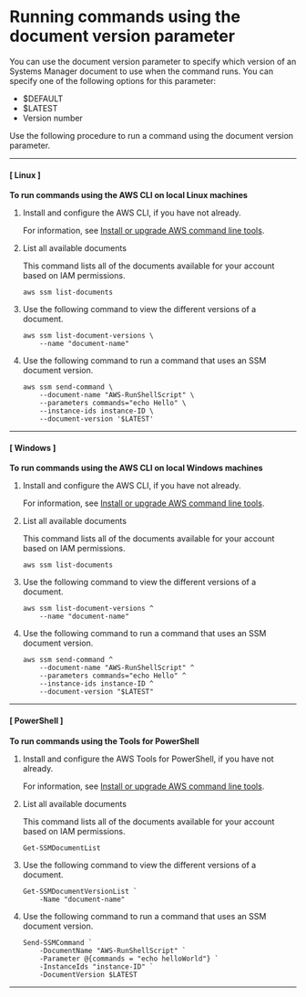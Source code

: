 # Running commands using the document version parameter<a name="run-command-version"></a>

You can use the document version parameter to specify which version of an Systems Manager document to use when the command runs\. You can specify one of the following options for this parameter:
+ $DEFAULT
+ $LATEST
+ Version number

Use the following procedure to run a command using the document version parameter\. 

------
#### [ Linux ]

**To run commands using the AWS CLI on local Linux machines**

1. Install and configure the AWS CLI, if you have not already\.

   For information, see [Install or upgrade AWS command line tools](getting-started-cli.md)\.

1. List all available documents

   This command lists all of the documents available for your account based on IAM permissions\.

   ```
   aws ssm list-documents
   ```

1. Use the following command to view the different versions of a document\.

   ```
   aws ssm list-document-versions \
       --name "document-name"
   ```

1. Use the following command to run a command that uses an SSM document version\.

   ```
   aws ssm send-command \
       --document-name "AWS-RunShellScript" \
       --parameters commands="echo Hello" \
       --instance-ids instance-ID \
       --document-version '$LATEST'
   ```

------
#### [ Windows ]

**To run commands using the AWS CLI on local Windows machines**

1. Install and configure the AWS CLI, if you have not already\.

   For information, see [Install or upgrade AWS command line tools](getting-started-cli.md)\.

1. List all available documents

   This command lists all of the documents available for your account based on IAM permissions\.

   ```
   aws ssm list-documents
   ```

1. Use the following command to view the different versions of a document\.

   ```
   aws ssm list-document-versions ^
       --name "document-name"
   ```

1. Use the following command to run a command that uses an SSM document version\.

   ```
   aws ssm send-command ^
       --document-name "AWS-RunShellScript" ^
       --parameters commands="echo Hello" ^
       --instance-ids instance-ID ^
       --document-version "$LATEST"
   ```

------
#### [ PowerShell ]

**To run commands using the Tools for PowerShell**

1. Install and configure the AWS Tools for PowerShell, if you have not already\.

   For information, see [Install or upgrade AWS command line tools](getting-started-cli.md)\.

1. List all available documents

   This command lists all of the documents available for your account based on IAM permissions\.

   ```
   Get-SSMDocumentList
   ```

1. Use the following command to view the different versions of a document\.

   ```
   Get-SSMDocumentVersionList `
       -Name "document-name"
   ```

1. Use the following command to run a command that uses an SSM document version\.

   ```
   Send-SSMCommand `
       -DocumentName "AWS-RunShellScript" `
       -Parameter @{commands = "echo helloWorld"} `
       -InstanceIds "instance-ID" `
       -DocumentVersion $LATEST
   ```

------